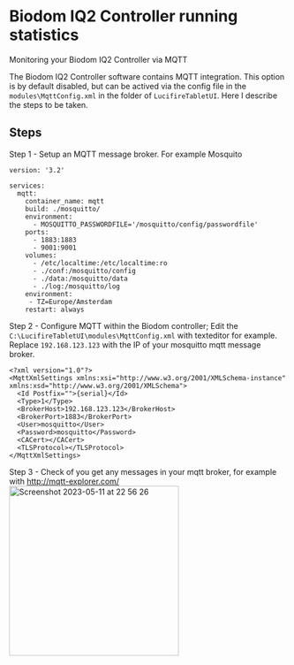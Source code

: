 # Biodom IQ2 Controller running statistics 

Monitoring your Biodom IQ2 Controller via MQTT

The Biodom IQ2 Controller software contains MQTT integration.
This option is by default disabled, but can be actived via the config file in the `modules\MqttConfig.xml` in the folder of `LucifireTabletUI`.
Here I describe the steps to be taken.

## Steps

Step 1 - Setup an MQTT message broker. For example Mosquito
```
version: '3.2'

services:
  mqtt:
    container_name: mqtt
    build: ./mosquitto/
    environment:
      - MOSQUITTO_PASSWORDFILE='/mosquitto/config/passwordfile'
    ports:
      - 1883:1883
      - 9001:9001
    volumes:
      - /etc/localtime:/etc/localtime:ro
      - ./conf:/mosquitto/config
      - ./data:/mosquitto/data
      - ./log:/mosquitto/log
    environment:
     - TZ=Europe/Amsterdam
    restart: always
```

Step 2 - Configure MQTT within the Biodom controller;
Edit the `C:\LucifireTabletUI\modules\MqttConfig.xml` with texteditor for example.
Replace `192.168.123.123` with the IP of your mosquitto mqtt message broker.
```
<?xml version="1.0"?>
<MqttXmlSettings xmlns:xsi="http://www.w3.org/2001/XMLSchema-instance" xmlns:xsd="http://www.w3.org/2001/XMLSchema">
  <Id Postfix="">{serial}</Id>
  <Type>1</Type>
  <BrokerHost>192.168.123.123</BrokerHost>
  <BrokerPort>1883</BrokerPort>
  <User>mosquitto</User>
  <Password>mosquitto</Password>
  <CACert></CACert>
  <TLSProtocol></TLSProtocol>
</MqttXmlSettings>
```

Step 3 - Check of you get any messages in your mqtt broker, for example with http://mqtt-explorer.com/
<img width="307" alt="Screenshot 2023-05-11 at 22 56 26" src="https://github.com/T0mWz/biodom-iq2/assets/2477797/6bd097fe-04a7-479a-a7d6-bf8c96989338">

